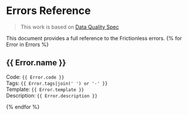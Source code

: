 # Errors Reference

> This work is based on [Data Quality Spec](https://github.com/frictionlessdata/data-quality-spec)

This document provides a full reference to the Frictionless errors.
{% for Error in Errors %}
## {{ Error.name }}

Code: `{{ Error.code }}` <br>
Tags: `{{ Error.tags|join(' ') or '-' }}` <br>
Template: `{{ Error.template }}` <br>
Description: `{{ Error.description }}` <br>

{% endfor %}
